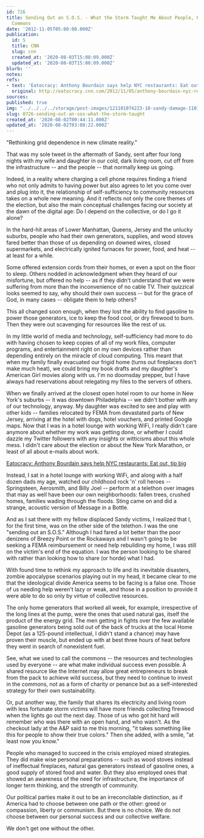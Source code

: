 ```yaml
---
id: 726
title: Sending Out an S.O.S. - What the Storm Taught Me About People, Power, and the
  Commons
date: '2012-11-05T05:00:00.000Z'
publication:
  id: 5
  title: CNN
  slug: cnn
  created_at: '2020-08-03T15:08:09.000Z'
  updated_at: '2020-08-03T15:08:09.000Z'
blurb: ''
notes: 
refs:
- text: 'Eatocracy: Anthony Bourdain says help NYC restaurants: Eat out, tip big'
  original: http://eatocracy.cnn.com/2012/11/05/anthony-bourdain-nyc-restaurants-after-sandy/?hpt=op_t1
sources: 
published: true
img: "../../../../storage/post-images/121101074223-10-sandy-damage-1101-horizontal-gallery-__SQUARESPACE_CACHEVERSION=1352163522278.jpeg"
slug: 0726-sending-out-an-sos-what-the-storm-taught
created_at: '2020-08-02T00:44:11.000Z'
updated_at: '2020-08-02T03:08:22.000Z'
---
```

"Rethinking grid dependence in new climate reality."

That was my sole tweet in the aftermath of Sandy, sent after four long nights with my wife and daughter in our cold, dark living room, cut off from the infrastructure -- and the people -- that normally keep us going.

Indeed, in a reality where charging a cell phone requires finding a friend who not only admits to having power but also agrees to let you come over and plug into it, the relationship of self-sufficiency to community resources takes on a whole new meaning. And it reflects not only the core themes of the election, but also the main conceptual challenges facing our society at the dawn of the digital age: Do I depend on the collective, or do I go it alone?

In the hard-hit areas of Lower Manhattan, Queens, Jersey and the unlucky suburbs, people who had their own generators, supplies, and wood stoves fared better than those of us depending on downed wires, closed supermarkets, and electrically ignited furnaces for power, food, and heat -- at least for a while.

Some offered extension cords from their homes, or even a spot on the floor to sleep. Others nodded in acknowledgment when they heard of our misfortune, but offered no help -- as if they didn't understand that we were suffering from more than the inconvenience of no cable TV. Their quizzical looks seemed to say, why should their own success -- but for the grace of God, in many cases -- obligate them to help others?

This all changed soon enough, when they lost the ability to find gasoline to power those generators, ice to keep the food cool, or dry firewood to burn. Then they were out scavenging for resources like the rest of us.

In my little world of media and technology, self-sufficiency had more to do with having chosen to keep copies of all of my work files, computer programs, and entertainment right on my own devices rather than depending entirely on the miracle of cloud computing. This meant that when my family finally evacuated our frigid home (turns out fireplaces don't make much heat), we could bring my book drafts and my daughter's American Girl movies along with us. I'm no doomsday prepper, but I have always had reservations about relegating my files to the servers of others.

When we finally arrived at the closest open hotel room to our home in New York's suburbs -- it was downtown Philadelphia -- we didn't bother with any of our technology, anyway. My daughter was excited to see and play with other kids -- families relocated by FEMA from devastated parts of New Jersey, arriving at the hotel with dogs, hotel vouchers, and printed Google maps. Now that I was in a hotel lounge with working WiFi, I really didn't care anymore about whether my work was getting done, or whether I could dazzle my Twitter followers with any insights or witticisms about this whole mess. I didn't care about the election or about the New York Marathon, or least of all about e-mails about work.

[Eatocracy: Anthony Bourdain says help NYC restaurants: Eat out, tip big](http://eatocracy.cnn.com/2012/11/05/anthony-bourdain-nyc-restaurants-after-sandy/?hpt=op_t1)

Instead, I sat in a hotel lounge with working WiFi, and along with a half dozen dads my age, watched our childhood rock 'n' roll heroes -- Springsteen, Aerosmith, and Billy Joel -- perform at a telethon over images that may as well have been our own neighborhoods: fallen trees, crushed homes, families wading through the floods. Sting came on and did a strange, acoustic version of Message in a Bottle.

And as I sat there with my fellow displaced Sandy victims, I realized that I, for the first time, was on the other side of the telethon. I was the one "sending out an S.O.S." Although I had fared a lot better than the poor denizens of Breezy Point or the Rockaways and I wasn't going to be seeking a FEMA reimbursement or need help rebuilding my home, I was still on the victim's end of the equation. I was the person looking to be shared with rather than looking how to share (or horde) what I had.

With found time to rethink my approach to life and its inevitable disasters, zombie apocalypse scenarios playing out in my head, it became clear to me that the ideological divide America seems to be facing is a false one. Those of us needing help weren't lazy or weak, and those in a position to provide it were able to do so only by virtue of collective resources.

The only home generators that worked all week, for example, irrespective of the long lines at the pump, were the ones that used natural gas, itself the product of the energy grid. The men getting in fights over the few available gasoline generators being sold out of the back of trucks at the local Home Depot (as a 125-pound intellectual, I didn't stand a chance) may have proven their muscle, but ended up with at best three hours of heat before they went in search of nonexistent fuel.

See, what we used to call the commons -- the resources and technologies used by everyone -- are what make individual success even possible. A shared resource like the Internet may allow great entrepreneurs to break from the pack to achieve wild success, but they need to continue to invest in the commons, not as a form of charity or penance but as a self-interested strategy for their own sustainability.

Or, put another way, the family that shares its electricity and living room with less fortunate storm victims will have more friends collecting firewood when the lights go out the next day. Those of us who got hit hard will remember who was there with an open hand, and who wasn't. As the checkout lady at the A&P said to me this morning, "it takes something like this for people to show their true colors." Then she added, with a smile, "at least now you know."

People who managed to succeed in the crisis employed mixed strategies. They did make wise personal preparations -- such as wood stoves instead of ineffectual fireplaces, natural gas generators instead of gasoline ones, a good supply of stored food and water. But they also employed ones that showed an awareness of the need for infrastructure, the importance of longer term thinking, and the strength of community.

Our political parties make it out to be an irreconcilable distinction, as if America had to choose between one path or the other: greed or compassion, liberty or communism. But there is no choice. We do not choose between our personal success and our collective welfare.

We don't get one without the other.
